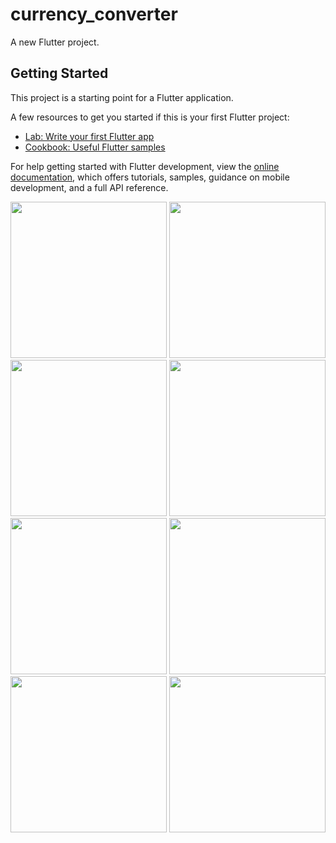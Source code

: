 # currency_converter

A new Flutter project.

## Getting Started

This project is a starting point for a Flutter application.

A few resources to get you started if this is your first Flutter project:

- [Lab: Write your first Flutter app](https://docs.flutter.dev/get-started/codelab)
- [Cookbook: Useful Flutter samples](https://docs.flutter.dev/cookbook)

For help getting started with Flutter development, view the
[online documentation](https://docs.flutter.dev/), which offers tutorials,
samples, guidance on mobile development, and a full API reference.

<img src="https://user-images.githubusercontent.com/118449869/234182817-13b4c0d4-a1cc-494b-aa08-53ca5ed7ed96.mp4" width="250px">

<img src="https://user-images.githubusercontent.com/118449869/234182866-680f2718-8da8-4374-a505-f0be37137433.mp4" width="250px">

<img src="https://user-images.githubusercontent.com/118449869/233989766-bd361a0e-1b2d-4b32-8f66-3cc63b5de601.jpg" width="250px">


<img src="https://user-images.githubusercontent.com/118449869/233989938-8eac482b-04c6-402e-b29a-7c80b557d828.jpg" width="250px">


<img src="https://user-images.githubusercontent.com/118449869/233989985-988adde6-54bd-4b2a-8ec6-c4c850e8ddf8.jpg" width="250px">


<img src="https://user-images.githubusercontent.com/118449869/233990107-a83f5a9f-2faf-4c34-8e21-deaf815947a0.jpg" width="250px">


<img src="https://user-images.githubusercontent.com/118449869/233990067-7c56f4db-0660-4056-8889-11a89c9a7b83.jpg" width="250px">


<img src="https://user-images.githubusercontent.com/118449869/233990029-86549fea-456b-403c-b989-ab6cc178864b.jpg" width="250px">


